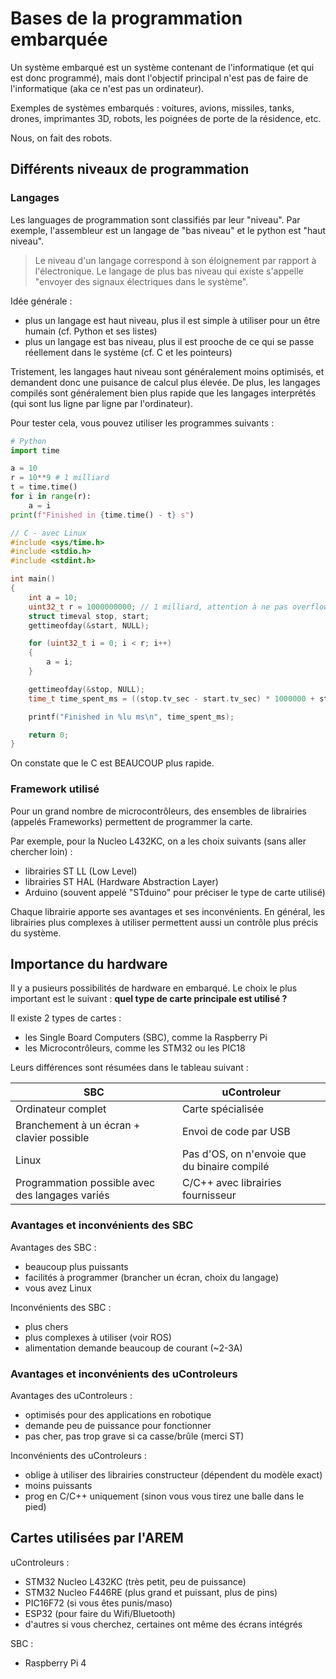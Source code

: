 # Bases de la programmation embarquée

Un système embarqué est un système contenant de l'informatique (et qui est donc programmé), mais dont l'objectif principal n'est pas de faire de l'informatique (aka ce n'est pas un ordinateur).

Exemples de systèmes embarqués : voitures, avions, missiles, tanks, drones, imprimantes 3D, robots, les poignées de porte de la résidence, etc.

Nous, on fait des robots.

## Différents niveaux de programmation

### Langages

Les languages de programmation sont classifiés par leur "niveau".
Par exemple, l'assembleur est un langage de "bas niveau" et le python est "haut niveau".

> Le niveau d'un langage correspond à son éloignement par rapport à l'électronique. 
> Le langage de plus bas niveau qui existe s'appelle "envoyer des signaux électriques dans le système".

Idée générale :
- plus un langage est haut niveau, plus il est simple à utiliser pour un être humain (cf. Python et ses listes)
- plus un langage est bas niveau, plus il est prooche de ce qui se passe réellement dans le système (cf. C et les pointeurs)

Tristement, les langages haut niveau sont généralement moins optimisés, et demandent donc une puisance de calcul plus élevée. De plus, les langages compilés sont généralement bien plus rapide que les langages interprétés (qui sont lus ligne par ligne par l'ordinateur).

Pour tester cela, vous pouvez utiliser les programmes suivants :
```py
# Python
import time

a = 10
r = 10**9 # 1 milliard
t = time.time()
for i in range(r):
    a = i
print(f"Finished in {time.time() - t} s")
```

```c
// C - avec Linux
#include <sys/time.h>
#include <stdio.h>
#include <stdint.h>

int main()
{
    int a = 10;
    uint32_t r = 1000000000; // 1 milliard, attention à ne pas overflow
    struct timeval stop, start;
    gettimeofday(&start, NULL);

    for (uint32_t i = 0; i < r; i++)
    {
        a = i;
    }

    gettimeofday(&stop, NULL);
    time_t time_spent_ms = ((stop.tv_sec - start.tv_sec) * 1000000 + stop.tv_usec - start.tv_usec) / 1000;

    printf("Finished in %lu ms\n", time_spent_ms);

    return 0;
}
```

On constate que le C est BEAUCOUP plus rapide.

### Framework utilisé

Pour un grand nombre de microcontrôleurs, des ensembles de librairies (appelés Frameworks) permettent de programmer la carte. 

Par exemple, pour la Nucleo L432KC, on a les choix suivants (sans aller chercher loin) :
- librairies ST LL (Low Level)
- librairies ST HAL (Hardware Abstraction Layer)
- Arduino (souvent appelé "STduino" pour préciser le type de carte utilisé)

Chaque librairie apporte ses avantages et ses inconvénients. En général, les librairies plus complexes à utiliser permettent aussi un contrôle plus précis du système.

## Importance du hardware

Il y a pusieurs possibilités de hardware en embarqué. Le choix le plus important est le suivant : **quel type de carte principale est utilisé ?**

Il existe 2 types de cartes :
- les Single Board Computers (SBC), comme la Raspberry Pi
- les Microcontrôleurs, comme les STM32 ou les PIC18

Leurs différences sont résumées dans le tableau suivant :

| SBC | uControleur |
| --- | --- |
| Ordinateur complet | Carte spécialisée |
| Branchement à un écran + clavier possible | Envoi de code par USB |
| Linux | Pas d'OS, on n'envoie que du binaire compilé |
| Programmation possible avec des langages variés | C/C++ avec librairies fournisseur |

### Avantages et inconvénients des SBC

Avantages des SBC :
- beaucoup plus puissants
- facilités à programmer (brancher un écran, choix du langage)
- vous avez Linux

Inconvénients des SBC :
- plus chers
- plus complexes à utiliser (voir ROS)
- alimentation demande beaucoup de courant (~2-3A)

### Avantages et inconvénients des uControleurs

Avantages des uControleurs :
- optimisés pour des applications en robotique
- demande peu de puissance pour fonctionner
- pas cher, pas trop grave si ca casse/brûle (merci ST)

Inconvénients des uControleurs :
- oblige à utiliser des librairies constructeur (dépendent du modèle exact)
- moins puissants
- prog en C/C++ uniquement (sinon vous vous tirez une balle dans le pied)

## Cartes utilisées par l'AREM

uControleurs :
- STM32 Nucleo L432KC (très petit, peu de puissance)
- STM32 Nucleo F446RE (plus grand et puissant, plus de pins)
- PIC16F72 (si vous êtes punis/maso) 
- ESP32 (pour faire du Wifi/Bluetooth)
- d'autres si vous cherchez, certaines ont même des écrans intégrés

SBC :
- Raspberry Pi 4

